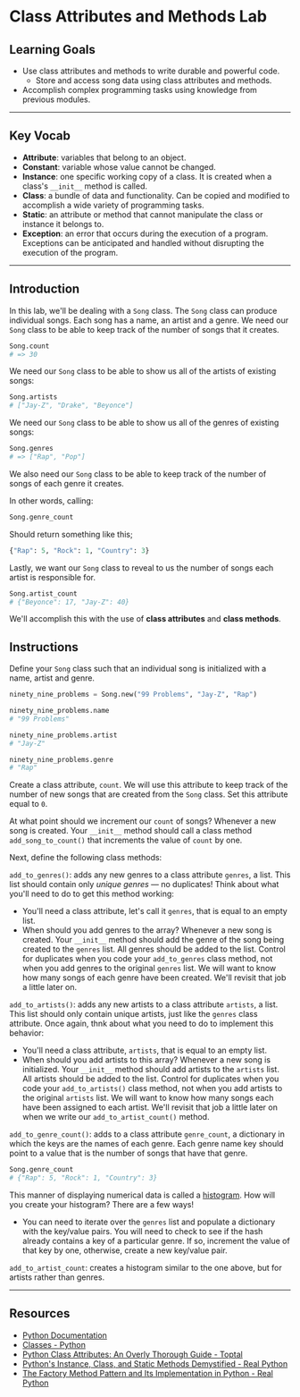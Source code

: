 # Class Attributes and Methods Lab

## Learning Goals

- Use class attributes and methods to write durable and powerful code.
  - Store and access song data using class attributes and methods.
- Accomplish complex programming tasks using knowledge from previous modules.

***

## Key Vocab

- **Attribute**: variables that belong to an object.
- **Constant**: variable whose value cannot be changed.
- **Instance**: one specific working copy of a class. It is created when a
  class's `__init__` method is called.
- **Class**: a bundle of data and functionality. Can be copied and modified to
  accomplish a wide variety of programming tasks.
- **Static**: an attribute or method that cannot manipulate the class or
  instance it belongs to.
- **Exception**: an error that occurs during the execution of a program.
  Exceptions can be anticipated and handled without disrupting the execution of
  the program.

***

## Introduction

In this lab, we'll be dealing with a `Song` class. The `Song` class can produce
individual songs. Each song has a name, an artist and a genre. We need our
`Song` class to be able to keep track of the number of songs that it creates.

```py
Song.count
# => 30
```

We need our `Song` class to be able to show us all of the artists of existing
songs:

```py
Song.artists
# ["Jay-Z", "Drake", "Beyonce"]
```

We need our `Song` class to be able to show us all of the genres of existing
songs:

```py
Song.genres
# => ["Rap", "Pop"]
```

We also need our `Song` class to be able to keep track of the number of songs of
each genre it creates.

In other words, calling:

```py
Song.genre_count
```

Should return something like this;

```py
{"Rap": 5, "Rock": 1, "Country": 3}
```

Lastly, we want our `Song` class to reveal to us the number of songs each artist
is responsible for.

```py
Song.artist_count
# {"Beyonce": 17, "Jay-Z": 40}
```

We'll accomplish this with the use of **class attributes** and **class
methods**.

## Instructions

Define your `Song` class such that an individual song is initialized with a
name, artist and genre.

```py
ninety_nine_problems = Song.new("99 Problems", "Jay-Z", "Rap")

ninety_nine_problems.name
# "99 Problems"

ninety_nine_problems.artist
# "Jay-Z"

ninety_nine_problems.genre
# "Rap"
```

Create a class attribute, `count`. We will use this attribute to keep track of
the number of new songs that are created from the `Song` class. Set this
attribute equal to `0`.

At what point should we increment our `count` of songs? Whenever a new song is
created. Your `__init__` method should call a class method
`add_song_to_count()` that increments the value of `count` by one.

Next, define the following class methods:

`add_to_genres()`: adds any new genres to a class attribute `genres`, a
list. This list should contain only _unique genres_ — no duplicates! Think
about what you'll need to do to get this method working:

- You'll need a class attribute, let's call it `genres`, that is equal to an
  empty list.
- When should you add genres to the array? Whenever a new song is created.
  Your `__init__` method should add the genre of the song being created to
  the `genres` list. All genres should be added to the list. Control for
  duplicates when you code your `add_to_genres` class method, not when you add
  genres to the original `genres` list. We will want to know how many songs
  of each genre have been created. We'll revisit that job a little later on.

`add_to_artists()`: adds any new artists to a class attribute `artists`, a
list. This list should only contain unique artists, just like the `genres`
class attribute. Once again, thnk about what you need to do to implement this
behavior:

- You'll need a class attribute, `artists`, that is equal to an empty list.
- When should you add artists to this array? Whenever a new song is
  initialized. Your `__init__` method should add artists to the `artists`
  list. All artists should be added to the list. Control for duplicates when
  you code your `add_to_artists()` class method, not when you add artists to
  the original `artists` list. We will want to know how many songs each have
  been assigned to each artist. We'll revisit that job a little later on when
  we write our `add_to_artist_count()` method.

`add_to_genre_count()`: adds to a class attribute `genre_count`, a dictionary
in which the keys are the names of each genre. Each genre name key should point
to a value that is the number of songs that have that genre.

```py
Song.genre_count
# {"Rap": 5, "Rock": 1, "Country": 3}
```

This manner of displaying numerical data is called a
[histogram](https://en.wikipedia.org/wiki/Histogram). How will you create your
histogram? There are a few ways!

- You can need to iterate over the `genres` list and populate a dictionary with
  the key/value pairs. You will need to check to see if the hash already
  contains a key of a particular genre. If so, increment the value of that key
  by one, otherwise, create a new key/value pair.

`add_to_artist_count`: creates a histogram similar to the one above, but for
artists rather than genres.

***

## Resources

- [Python Documentation](https://docs.python.org/3/)
- [Classes - Python](https://docs.python.org/3/)
- [Python Class Attributes: An Overly Thorough Guide - Toptal](https://www.toptal.com/python/python-class-attributes-an-overly-thorough-guide)
- [Python's Instance, Class, and Static Methods Demystified - Real Python](https://realpython.com/instance-class-and-static-methods-demystified/)
- [The Factory Method Pattern and Its Implementation in Python - Real Python](https://realpython.com/factory-method-python/)
